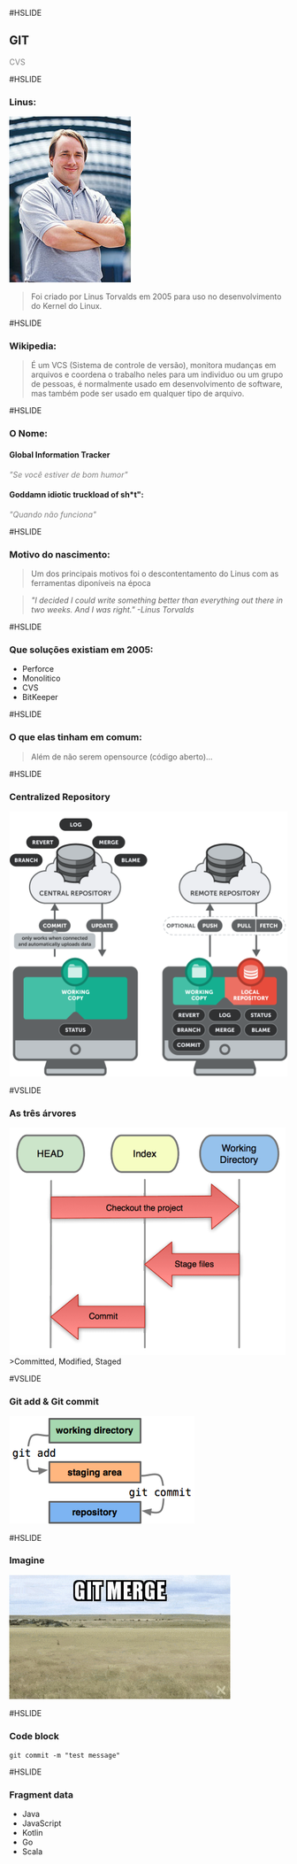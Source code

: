 #HSLIDE

## GIT

<span style="color:gray">CVS</span>

#HSLIDE

### Linus:
![Linus](assets/LinusTorvalds.jpeg)
>Foi criado por Linus Torvalds em 2005 para uso no desenvolvimento do Kernel do Linux.

#HSLIDE
### Wikipedia:
>É um VCS (Sistema de controle de versão), monitora mudanças em arquivos e coordena o trabalho neles para um individuo ou um grupo de pessoas, é normalmente usado em desenvolvimento de software, mas também pode ser usado em qualquer tipo de arquivo.

#HSLIDE
### O Nome:

#### Global Information Tracker
_<span style="color:gray">"Se você estiver de bom humor"</span>_


#### Goddamn idiotic truckload of sh*t":
_<span style="color:gray">"Quando não funciona"</span>_


#HSLIDE

### Motivo do nascimento:

>Um dos principais motivos foi o descontentamento do Linus com as ferramentas diponíveis na época

>_"I decided I could write something better than everything out there in two weeks. And I was right." -Linus Torvalds﻿_

#HSLIDE
### Que soluções existiam em 2005:
- Perforce
- Monolitico
- CVS
- BitKeeper

#HSLIDE

### O que elas tinham em comum:
> Além de não serem opensource (código aberto)...

#HSLIDE

### Centralized Repository
<img src="assets/centralized-vs-distributed.png" style="max-height: 500px;"/>

#VSLIDE

### As três árvores

<img src="assets/workflow.png" style="max-height: 500px;"/>
>Committed, Modified, Staged

#VSLIDE

### Git add & Git commit

<img src="assets/commandstrees.png" style="max-height: 500px;"/>

#HSLIDE

### Imagine
<img src="assets/gitmergefight.gif" style="max-height: 500px;"/>

#HSLIDE

### Code block
```
git commit -m "test message"
```
#HSLIDE

### Fragment data
- Java
- JavaScript <!-- .element: class="fragment" -->
- Kotlin     <!-- .element: class="fragment" -->
- Go         <!-- .element: class="fragment" -->
- Scala      <!-- .element: class="fragment" -->
